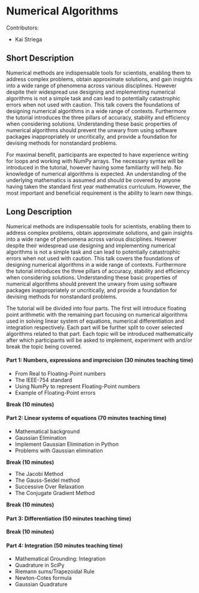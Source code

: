 # Numerical Algorithms

Contributors:

* Kai Striega

## Short Description

Numerical methods are indispensable tools for scientists, enabling them to address complex problems, obtain approximate solutions, and gain insights into a wide range of phenomena across various disciplines. However despite their widespread use designing and implementing numerical algorithms is not a simple task and can lead to potentially catastrophic errors when not used with caution. This talk covers the foundations of designing numerical algorithms in a wide range of contexts. Furthermore the tutorial introduces the three pillars of accuracy, stability and efficiency when considering solutions. Understanding these basic properties of numerical algorithms should prevent the unwary from using software packages inappropriately or uncritically, and provide a foundation for devising methods for nonstandard problems. 

For maximal benefit, participants are expected to have experience writing for loops and working with NumPy arrays. The necessary syntax will be introduced in the tutorial, however having some familiarity will help. No knowledge of numerical algorithms is expected. An understanding of the underlying mathematics is assumed and should be covered by anyone having taken the standard first year mathematics curriculum. However, the most important and beneficial requirement is the ability to learn new things.

## Long Description

Numerical methods are indispensable tools for scientists, enabling them to address complex problems, obtain approximate solutions, and gain insights into a wide range of phenomena across various disciplines. However despite their widespread use designing and implementing numerical algorithms is not a simple task and can lead to potentially catastrophic errors when not used with caution. This talk covers the foundations of designing numerical algorithms in a wide range of contexts. Furthermore the tutorial introduces the three pillars of accuracy, stability and efficiency when considering solutions. Understanding these basic properties of numerical algorithms should prevent the unwary from using software packages inappropriately or uncritically, and provide a foundation for devising methods for nonstandard problems. 

The tutorial will be divided into four parts. The first will introduce floating point arithmetic with the remaining part focusing on numerical algorithms used in solving linear system of equations, numerical differentiation and integration respectively. Each part will be further split to cover selected algorithms related to that part. Each topic will be introduced mathematically after which participants will be asked to implement, experiment with and/or break the topic being covered. 


#### Part 1: Numbers, expressions and imprecision (30 minutes teaching time)

* From Real to Floating-Point numbers
* The IEEE-754 standard
* Using NumPy to represent Floating-Point numbers
* Example of Floating-Point errors


**Break (10 minutes)**

#### Part 2: Linear systems of equations (70 minutes teaching time)
 
* Mathematical background
* Gaussian Elimination
* Implement Gaussian Elimination in Python
* Problems with Gaussian elimination

**Break (10 minutes)**

* The Jacobi Method
* The Gauss-Seidel method
* Successive Over Relaxation
* The Conjugate Gradient Method

**Break (10 minutes)**

#### Part 3: Differentiation (50 minutes teaching time)



**Break (10 minutes)**

#### Part 4: Integration (50 minutes teaching time) 

* Mathematical Grounding: Integration 
* Quadrature in SciPy 
* Riemann sums/Trapezoidal Rule
* Newton-Cotes formula
* Gaussian Quadrature
